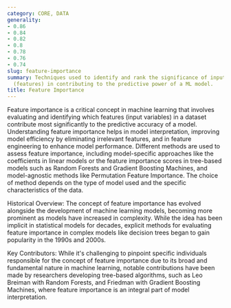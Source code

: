 ```yaml
---
category: CORE, DATA
generality:
- 0.86
- 0.84
- 0.82
- 0.8
- 0.78
- 0.76
- 0.74
slug: feature-importance
summary: Techniques used to identify and rank the significance of input variables
  (features) in contributing to the predictive power of a ML model.
title: Feature Importance
---
```


Feature importance is a critical concept in machine learning that involves evaluating and identifying which features (input variables) in a dataset contribute most significantly to the predictive accuracy of a model. Understanding feature importance helps in model interpretation, improving model efficiency by eliminating irrelevant features, and in feature engineering to enhance model performance. Different methods are used to assess feature importance, including model-specific approaches like the coefficients in linear models or the feature importance scores in tree-based models such as Random Forests and Gradient Boosting Machines, and model-agnostic methods like Permutation Feature Importance. The choice of method depends on the type of model used and the specific characteristics of the data.

Historical Overview: The concept of feature importance has evolved alongside the development of machine learning models, becoming more prominent as models have increased in complexity. While the idea has been implicit in statistical models for decades, explicit methods for evaluating feature importance in complex models like decision trees began to gain popularity in the 1990s and 2000s.

Key Contributors: While it's challenging to pinpoint specific individuals responsible for the concept of feature importance due to its broad and fundamental nature in machine learning, notable contributions have been made by researchers developing tree-based algorithms, such as Leo Breiman with Random Forests, and Friedman with Gradient Boosting Machines, where feature importance is an integral part of model interpretation.
